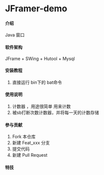 # JFramer-demo

#### 介绍
Java 窗口

#### 软件架构
JFrame + SWing + Hutool + Mysql


#### 安装教程

1. 直接运行 bin下的 bat命令

#### 使用说明

1.  计数器 ，用途很简单  用来计数
2.  被sb打断次数计数器，并将每一天的计数存储

#### 参与贡献

1.  Fork 本仓库
2.  新建 Feat_xxx 分支
3.  提交代码
4.  新建 Pull Request


#### 特技



